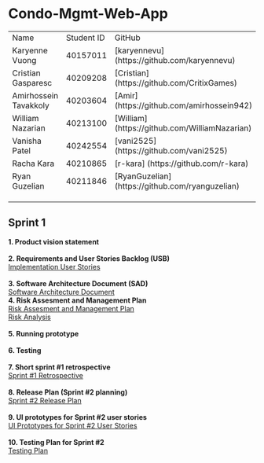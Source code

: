 # Condo-Mgmt-Web-App
<table>
  <tr>
    <td>Name</td>
    <td>Student ID </td>
    <td>GitHub</td>
  </tr>

  
  <tr>
    <td>Karyenne Vuong</td>
    <td>40157011</td>
    <td>[karyennevu](https://github.com/karyennevu)</td>
  </tr>
  
  <tr>
    <td>Cristian Gasparesc</td>
    <td>40209208</td>
    <td>[Cristian](https://github.com/CritixGames)</td>
  </tr>

  <tr>
    <td>Amirhossein Tavakkoly</td>
    <td>40203604</td>
    <td>[Amir] (https://github.com/amirhossein942)</td>
  </tr>

  <tr>
    <td>William Nazarian</td>
    <td>40213100</td>
    <td>[William] (https://github.com/WilliamNazarian)</td>
  </tr>

  <tr>
    <td>Vanisha Patel</td>
    <td>40242554</td>
    <td>[vani2525] (https://github.com/vani2525)</td>
  </tr>

  <tr>
    <td>Racha Kara</td>
    <td>40210865</td>
    <td>[r-kara] (https://github.com/r-kara)</td>
  </tr>


  <tr>
    <td>Ryan Guzelian</td>
    <td>40211846</td>
    <td>[RyanGuzelian] (https://github.com/ryanguzelian)</td>
  </tr>


  <tr>
    <td></td>
    <td></td>
    <td></td>
  </tr>


  <tr>
    <td></td>
    <td></td>
    <td></td>
  </tr>

  <tr>
    <td></td>
    <td></td>
    <td></td>
  </tr>

</table>


<h2>Sprint 1</h2>

**1. Product vision statement** <br> <br>
**2. Requirements and User Stories Backlog (USB)** <br>  <a href="https://docs.google.com/document/d/1nUSjszSEiqj2-frMTft6wzstjd057xVLYd28h7r9Xh0/edit"> Implementation User Stories</a><br> <br>
**3. Software Architecture Document (SAD)** <br><a href="https://docs.google.com/document/d/1eQVRxt3JX2LYbJ1-B7WSg-BhIpafmLLU/edit"> Software Architecture Document </a> <br>
**4. Risk Assesment and Management Plan** <br>
 <a href="https://docs.google.com/document/d/1kVzTHhXFTLIS2IXmU4jpsxdrNCQ-xKOn/edit?usp=sharing&ouid=117308092083738229587&rtpof=true&sd=true">Risk Assesment and Management Plan </a> <br>
 <a href="https://docs.google.com/spreadsheets/d/1mI_D5lBJim7m-mxVObdMf_5LxiT-qM4l/edit?usp=sharing&ouid=117308092083738229587&rtpof=true&sd=true">Risk Analysis </a> <br> <br>
**5. Running prototype** <br> <br>
**6. Testing** <br> <br>
**7. Short sprint #1 retrospective** <br>
<a href="https://docs.google.com/document/d/1qvAvFqHRSajobD32D6GlsT5lPsO1yR8X/edit">Sprint #1 Retrospective</a> <br> <br>
**8. Release Plan (Sprint #2 planning)** <br>
<a href="https://docs.google.com/document/d/1nwkFhbhMXYxjpyTaXZ21rp9LClPL8FUY/edit">Sprint #2 Release Plan</a> <br> <br>
**9. UI prototypes for Sprint #2 user stories** <br>
<a href="https://docs.google.com/document/d/1F6TDlHc062L3lyELrQC-HfE5Fhymkumo/edit">UI Prototypes for Sprint #2 User Stories</a> <br> <br>
**10. Testing Plan for Sprint #2** <br>
<a href="https://docs.google.com/document/d/1myRVIsLsitkuvCj1IxaO4D6uLwUdmwQ5xo2TXdCYDuk/edit"> Testing Plan </a> 








